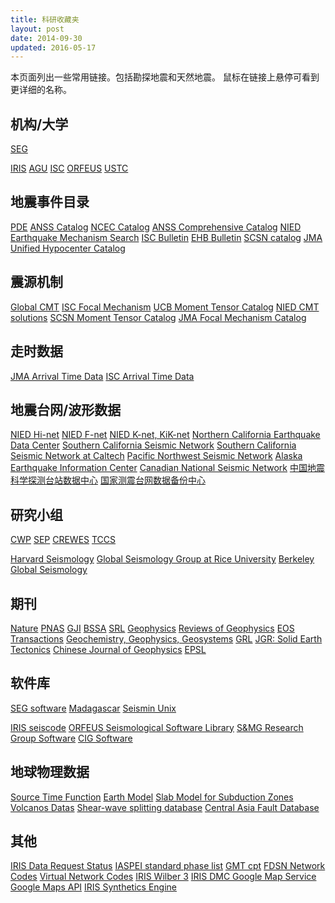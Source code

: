 ```yaml
---
title: 科研收藏夹
layout: post
date: 2014-09-30
updated: 2016-05-17
---
```


本页面列出一些常用链接。包括勘探地震和天然地震。
鼠标在链接上悬停可看到更详细的名称。

<div class="tag-cloud">

## 机构/大学

[SEG](http://seg.org/ "Society of Exploration Geophysicists")

[IRIS](http://www.iris.edu/hq/ "Incorporated Research Institutions for Seismology")
[AGU](http://sites.agu.org/ "American Geophysical Union")
[ISC](http://www.isc.ac.uk/ "International Seismological Centre")
[ORFEUS](http://www.orfeus-eu.org/index.html "Observatories and Research Facilities for European Seismology")
[USTC](http://www.ustc.edu.cn "University of Science and Technology of China")

## 地震事件目录

[PDE](http://earthquake.usgs.gov/data/pde.php)
[ANSS Catalog](http://www.ncedc.org/anss/)
[NCEC Catalog](http://www.ncedc.org/ncedc/catalogs.html)
[ANSS Comprehensive Catalog](http://earthquake.usgs.gov/earthquakes/search/)
[NIED Earthquake Mechanism Search](http://www.fnet.bosai.go.jp/event/search.php?LANG=en)
[ISC Bulletin](http://www.isc.ac.uk/iscbulletin/search/catalogue/)
[EHB Bulletin](http://www.isc.ac.uk/ehbbulletin/)
[SCSN catalog](http://service.scedc.caltech.edu/eq-catalogs/date_mag_loc.php)
[JMA Unified Hypocenter Catalog](https://hinetwww11.bosai.go.jp/auth/JMA/?LANG=en)

## 震源机制

[Global CMT](http://www.globalcmt.org/)
[ISC Focal Mechanism](http://www.isc.ac.uk/iscbulletin/search/fmechanisms/)
[UCB Moment Tensor Catalog](http://www.ncedc.org/ncedc/mt.html "University of California Berkeley Moment Tensor Catalog")
[NIED CMT solutions](http://www.fnet.bosai.go.jp/event/joho.php?LANG=en)
[SCSN Moment Tensor Catalog](http://service.scedc.caltech.edu/eq-catalogs/CMTsearch.php)
[JMA Focal Mechanism Catalog](https://hinetwww11.bosai.go.jp/auth/JMA/?LANG=en)

## 走时数据

[JMA Arrival Time Data](https://hinetwww11.bosai.go.jp/auth/JMA/?LANG=en)
[ISC Arrival Time Data](http://www.isc.ac.uk/iscbulletin/search/arrivals/)

## 地震台网/波形数据

[NIED Hi-net](http://www.hinet.bosai.go.jp/)
[NIED F-net](http://www.fnet.bosai.go.jp/)
[NIED K-net, KiK-net](http://www.kyoshin.bosai.go.jp/)
[Northern California Earthquake Data Center](http://www.ncedc.org/)
[Southern California Seismic Network](http://www.scsn.org)
[Southern California Seismic Network at Caltech](http://scedc.caltech.edu/)
[Pacific Northwest Seismic Network](http://pnsn.org/)
[Alaska Earthquake Information Center](http://www.aeic.alaska.edu/)
[Canadian National Seismic Network](http://www.earthquakescanada.nrcan.gc.ca/stndon/CNSN-RNSC/index-eng.php)
[中国地震科学探测台站数据中心](http://www.chinarraydmc.org/)
[国家测震台网数据备份中心](http://www.seisdmc.ac.cn/)

## 研究小组

[CWP](http://www.cwp.mines.edu/ "Center for Wave Phenomena")
[SEP](http://sep.stanford.edu/doku.php "Stanford Exploration Project")
[CREWES](http://www.crewes.org/ "Consortium for Research in Elastic Wave Exploration Seismology")
[TCCS](http://www.beg.utexas.edu/tccs/ "Texas Consortium for Computational Seismology")

[Harvard Seismology](http://seismology.harvard.edu/)
[Global Seismology Group at Rice University](http://www.gseis.rice.edu/)
[Berkeley Global Seismology](http://seismo.berkeley.edu/wiki_br/Main_Page)

## 期刊

[Nature](http://www.nature.com/)
[PNAS](http://www.pnas.org/)
[GJI](http://gji.oxfordjournals.org/)
[BSSA](http://bssa.geoscienceworld.org/)
[SRL](http://srl.geoscienceworld.org/)
[Geophysics](http://geophysics.geoscienceworld.org/)
[Reviews of Geophysics](http://agupubs.onlinelibrary.wiley.com/agu/journal/10.1002/(ISSN)1944-9208/)
[EOS Transactions](http://onlinelibrary.wiley.com/journal/10.1002/(ISSN)2324-9250)
[Geochemistry, Geophysics, Geosystems](http://agupubs.onlinelibrary.wiley.com/agu/journal/10.1002/(ISSN)1525-2027/)
[GRL](http://agupubs.onlinelibrary.wiley.com/agu/journal/10.1002/(ISSN)1944-8007/)
[JGR: Solid Earth](http://agupubs.onlinelibrary.wiley.com/agu/jgr/journal/10.1002/(ISSN)2169-9356/)
[Tectonics](http://agupubs.onlinelibrary.wiley.com/agu/journal/10.1002/(ISSN)1944-9194/)
[Chinese Journal of Geophysics](http://agupubs.onlinelibrary.wiley.com/agu/journal/10.1002/(ISSN)2326-0440/)
[EPSL](http://www.journals.elsevier.com/earth-and-planetary-science-letters/)


## 软件库

[SEG software](http://software.seg.org/ "software.seg.org")
[Madagascar](http://www.ahay.org/ "Open-source software packages for multidimensional data analysis")
[Seismin Unix](http://www.cwp.mines.edu/cwpcodes/ "Seismin Unix")


[IRIS seiscode](https://seiscode.iris.washington.edu/)
[ORFEUS Seismological Software Library](http://www.orfeus-eu.org/software.html)
[S&MG Research Group Software](http://rses.anu.edu.au/seismology/index.php?p=software)
[CIG Software](https://geodynamics.org/cig/software/)

## 地球物理数据

[Source Time Function](http://ds.iris.edu/spud/sourcetimefunction)
[Earth Model](http://ds.iris.edu/ds/products/emc/)
[Slab Model for Subduction Zones](http://earthquake.usgs.gov/data/slab/)
[Volcanos Datas](https://www.ngdc.noaa.gov/hazard/volcano.shtml)
[Shear-wave splitting database](http://splitting.gm.univ-montp2.fr/DB/index.html)
[Central Asia Fault Database](http://www.geo.uni-tuebingen.de/projekte/openfaults/)

## 其他

[IRIS Data Request Status](http://www.iris.edu/ds/nodes/dmc/data/request-status/)
[IASPEI standard phase list](http://www.isc.ac.uk/standards/phases/)
[GMT cpt](http://soliton.vm.bytemark.co.uk/pub/cpt-city/)
[FDSN Network Codes](http://www.fdsn.org/networks/)
[Virtual Network Codes](http://ds.iris.edu/mda/#vnetlist)
[IRIS Wilber 3](http://www.iris.edu/wilber3/find_event)
[IRIS DMC Google Map Service](http://ds.iris.edu/gmap/)
[Google Maps API](https://developers.google.com/maps/get-started/)
[IRIS Synthetics Engine](http://service.iris.edu/irisws/syngine/1/)
</div>
